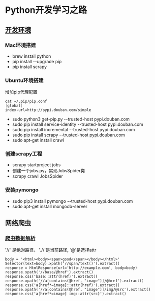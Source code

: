 # Python开发学习之路

## [开发环境](./docs/Install.md)
### Mac环境搭建
- brew install python
- pip install --upgrade pip
- pip install scrapy

### Ubuntu环境搭建
增加pip代理配置
```
cat ~/.pip/pip.conf
[global]
index-url=http://pypi.douban.com/simple
```
- sudo python3 get-pip.py  --trusted-host pypi.douban.com
- sudo pip install service-identity --trusted-host pypi.douban.com
- sudo pip install incremental --trusted-host pypi.douban.com
- sudo pip install scrapy --trusted-host pypi.douban.com
- sudo apt-get install crawl

### 创建scrapy工程
- scrapy startproject jobs
- 创建一个jobs.py，实现JobsSpider类
- scrapy crawl JobsSpider

### 安装pymongo
- sudo pip3 install pymongo --trusted-host pypi.douban.com
- sudo apt-get install mongodb-server

## 网络爬虫
### [爬虫数据解析](./docs/Selector.md)
'//' 是绝对路径， './/'是当前路径, '@'是选择attr
```
body = '<html><body><span>good</span></body></html>'
Selector(text=body).xpath('//span/text()').extract()
response = HtmlResponse(url='http://example.com', body=body)
response.xpath('//base/@href').extract()
response.css('base::attr(href)').extract()
response.xpath('//a[contains(@href, "image")]/@href').extract()
response.css('a[href*=image]::attr(href)').extract()
response.xpath('//a[contains(@href, "image")]/img/@src').extract()
response.css('a[href*=image] img::attr(src)').extract()
```
